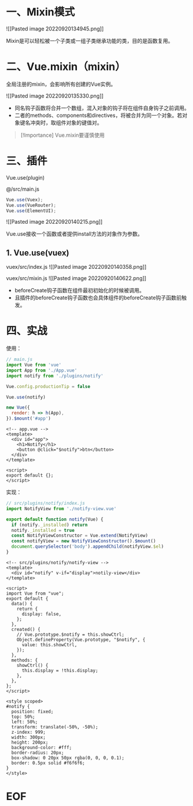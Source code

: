 # 一、Mixin模式

![[Pasted image 20220920134945.png]]

Mixin是可以轻松被一个子类或一组子类继承功能的类，目的是函数复用。


# 二、Vue.mixin（mixin）

全局注册的mixin，会影响所有创建的Vue实例。

![[Pasted image 20220920135330.png]]

- 同名钩子函数将合并一个数组，混入对象的钩子将在组件自身钩子之前调用。
- 二者的methods、components和directives，将被合并为同一个对象。若对象键名冲突时，取组件对象的键值对。

> [!Importance]
> Vue.mixin要谨慎使用


# 三、插件

Vue.use(plugin)

@/src/main.js
```javascript
Vue.use(Vuex);
Vue.use(VueRouter);
Vue.use(ElementUI);
```

![[Pasted image 20220920140215.png]]

Vue.use接收一个函数或者提供install方法的对象作为参数。


## 1. Vue.use(vuex)

vuex/src/index.js
![[Pasted image 20220920140358.png]]

vuex/src/mixin.js
![[Pasted image 20220920140622.png]]

- beforeCreate钩子函数在组件最初初始化的时候被调用。
- 且插件的beforeCreate钩子函数也会具体组件的beforeCreate钩子函数前触发。


# 四、实战

使用：
```js
// main.js
import Vue from 'vue'
import App from './App.vue'
import notify from './plugins/notify'

Vue.config.productionTip = false

Vue.use(notify)

new Vue({
  render: h => h(App),
}).$mount('#app')
```

```vue
<!-- app.vue -->
<template>
  <div id="app">
    <h1>Notify</h1>
    <button @click="$notify">btn</button>
  </div>
</template>

<script>
export default {};
</script>
```

实现：
```js
// src/plugins/notify/index.js
import NotifyView from './notify-view.vue'

export default function notify(Vue) {
  if (notify._installed) return
  notify._installed = true
  const NotifyViewConstructor = Vue.extend(NotifyView)
  const notifyView = new NotifyViewConstructor().$mount()
  document.querySelector('body').appendChild(notifyView.$el)
}
```

```vue
<!-- src/plugins/notify/notify-view -->
<template>
  <div id="notify" v-if="display">notily-view</div>
</template>

<script>
import Vue from "vue";
export default {
  data() {
    return {
      display: false,
    };
  },
  created() {
    // Vue.prototype.$notify = this.showCtrl;
    Object.defineProperty(Vue.prototype, "$notify", {
      value: this.showCtrl,
    });
  },
  methods: {
    showCtrl() {
      this.display = !this.display;
    },
  },
};
</script>

<style scoped>
#notify {
  position: fixed;
  top: 50%;
  left: 50%;
  transform: translate(-50%, -50%);
  z-index: 999;
  width: 300px;
  height: 200px;
  background-color: #fff;
  border-radius: 20px;
  box-shadow: 0 20px 50px rgba(0, 0, 0, 0.1);
  border: 0.5px solid #f6f6f6;
}
</style>
```



# EOF





